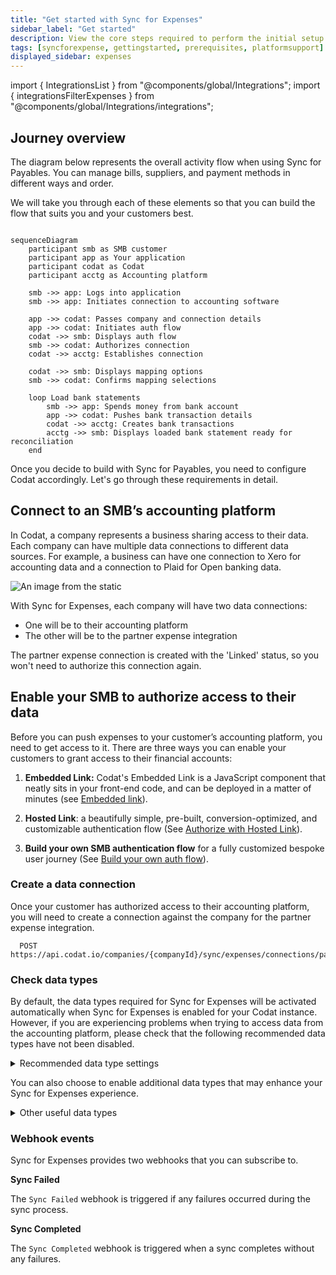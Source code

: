 ```yaml
---
title: "Get started with Sync for Expenses"
sidebar_label: "Get started"
description: View the core steps required to perform the initial setup for Sync for Expenses
tags: [syncforexpense, gettingstarted, prerequisites, platformsupport]
displayed_sidebar: expenses
---
```


import { IntegrationsList } from "@components/global/Integrations";
import { integrationsFilterExpenses } from "@components/global/Integrations/integrations";

## Journey overview

The diagram below represents the overall activity flow when using Sync for Payables. You can manage bills, suppliers, and payment methods in different ways and order. 

We will take you through each of these elements so that you can build the flow that suits you and your customers best.


```mermaid

sequenceDiagram
    participant smb as SMB customer
    participant app as Your application 
    participant codat as Codat
    participant acctg as Accounting platform
    
    smb ->> app: Logs into application
    smb ->> app: Initiates connection to accounting software

    app ->> codat: Passes company and connection details
    app ->> codat: Initiates auth flow
    codat ->> smb: Displays auth flow
    smb ->> codat: Authorizes connection
    codat ->> acctg: Establishes connection
    
    codat ->> smb: Displays mapping options
    smb ->> codat: Confirms mapping selections
    
    loop Load bank statements
        smb ->> app: Spends money from bank account
        app ->> codat: Pushes bank transaction details
        codat ->> acctg: Creates bank transactions
        acctg ->> smb: Displays loaded bank statement ready for reconciliation
    end

```

Once you decide to build with Sync for Payables, you need to configure Codat accordingly. Let's go through these requirements in detail.



## Connect to an SMB’s accounting platform

In Codat, a company represents a business sharing access to their data. Each company can have multiple data connections to different data sources. For example, a business can have one connection to Xero for accounting data and a connection to Plaid for Open banking data.

![An image from the static](/img/sync-for-expenses/sfe-connections.png)

With Sync for Expenses, each company will have two data connections:

- One will be to their accounting platform
- The other will be to the partner expense integration

The partner expense connection is created with the 'Linked' status, so you won't need to authorize this connection again. 

## Enable your SMB to authorize access to their data

Before you can push expenses to your customer’s accounting platform, you need to get access to it. There are three ways you can enable your customers to grant access to their financial accounts:

1.  **Embedded Link:** Codat's Embedded Link is a JavaScript component that neatly sits in your front-end code, and can be deployed in a matter of minutes (see [Embedded link](/auth-flow/authorize-embedded-link)).

2.  **Hosted Link**: a beautifully simple, pre-built, conversion-optimized, and customizable authentication flow (See [Authorize with Hosted Link](/auth-flow/authorize-hosted-link)).

3.  **Build your own SMB authentication flow** for a fully customized bespoke user journey (See [Build your own auth flow](/auth-flow/build/build-your-own-authorization-journey)).

### Create a data connection

Once your customer has authorized access to their accounting platform, you will need to create a connection against the company for the partner expense integration.

``` http
  POST https://api.codat.io/companies/{companyId}/sync/expenses/connections/partnerexpense
```

### Check data types

By default, the data types required for Sync for Expenses will be activated automatically when Sync for Expenses is enabled for your Codat instance.
However, if you are experiencing problems when trying to access data from the accounting platform, please check that the following recommended data types have not been disabled. 

<details>
  <summary>Recommended data type settings</summary>

| DataType name | dataType | Use case | Fetch on first link? | Sync frequency |
| :- | :- | :- | :- | :- |
| Accounts            | `chartOfAccounts`    | Accounts used within the general ledger to record and categorize expenses.                                                                                                                             | ✅                  | daily          |
| Bank Accounts       | `bankAccounts`       | A bank account is a primary account from which expenses will be paid.                                                                                                                           | ✅                  | daily          |
| Company             | `company`            | The company info contains helpful information such as the name of the linked company & base currency and registered addresses.                                                                         | ✅                  | daily          |
| Customers           | `customers`          | Customers can be used to record and associate income transactions such as reclaiming a cashback reward.                                                                                                | ✅                  | daily          |
| Suppliers           | `suppliers`          | All expenses go against a single supplier representing the expense provider, this prevents a company's accounting software from becoming overrun with multiple merchants.                                     | ✅                  | daily          |
| Tax Rates           | `taxRates`           | Tax rates enable companies to track expenses against the relevant tax code, this enables them to either make the expense billable or track taxes that can be reclaimed.                                | ✅                  | daily          |
| Tracking Categories | `trackingCategories` | Tracking categories provide an additional means of categorizing and tagging an expense, for example, locations and departments are considered tracking categories.                                            | ✅                  | daily          |

</details>

You can also choose to enable additional data types that may enhance your Sync for Expenses experience.

<details>
  <summary>Other useful data types</summary>

| DataType Name | dataType | Use Case |
| :- | :- | :- | 
| Direct Costs        | `directCosts`        | Sync for Expenses uses direct cost to represent the expense transaction within the accounting platform.        |
| Direct Incomes      | `directIncomes`      | Typically direct incomes are used to represent any income-generating transaction type, such as cashback rewards.    |
| Journal Entries     | `journalEntries`     | Journal entries are used when an accounting platform does not support a representation of direct costs. They are also used to represent transfers, such as topping up or paying down an expense card.   |
| Transfers           | `transfers`          | A record of an expense transaction between two bank accounts, such as topping up or paying down the expense card.        |
</details>




### Webhook events

Sync for Expenses provides two webhooks that you can subscribe to.

**Sync Failed**

The `Sync Failed` webhook is triggered if any failures occurred during the sync process.


**Sync Completed**

The `Sync Completed` webhook is triggered when a sync completes without any failures.


